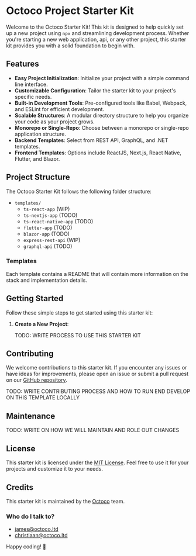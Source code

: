 # Octoco Project Starter Kit

Welcome to the Octoco Starter Kit! This kit is designed to help quickly set up a new project using `npx` and streamlining development process. Whether you're starting a new web application, api, or any other project, this starter kit provides you with a solid foundation to begin with.

## Features

- **Easy Project Initialization**: Initialize your project with a simple command line interface.
- **Customizable Configuration**: Tailor the starter kit to your project's specific needs.
- **Built-in Development Tools**: Pre-configured tools like Babel, Webpack, and ESLint for efficient development.
- **Scalable Structures**: A modular directory structure to help you organize your code as your project grows.
- **Monorepo or Single-Repo**: Choose between a monorepo or single-repo application structure.
- **Backend Templates**: Select from REST API, GraphQL, and .NET templates.
- **Frontend Templates**: Options include ReactJS, Next.js, React Native, Flutter, and Blazor.

## Project Structure
The Octoco Starter Kit follows the following folder structure:

- `templates/`
  - `ts-react-app` (WIP)
  - `ts-nextjs-app` (TODO)
  - `ts-react-native-app` (TODO)
  - `flutter-app` (TODO)
  - `blazor-app` (TODO)
  - `express-rest-api` (WIP)
  - `graphql-api` (TODO)

### Templates
Each template contains a README that will contain more information on the stack and implementation details.

## Getting Started

Follow these simple steps to get started using this starter kit:

1. **Create a New Project**:

    TODO: WRITE PROCESS TO USE THIS STARTER KIT

## Contributing

We welcome contributions to this starter kit. If you encounter any issues or have ideas for improvements, please open an issue or submit a pull request on our [GitHub repository](https://github.com/your/repository).

TODO: WRITE CONTRIBUTING PROCESS AND HOW TO RUN END DEVELOP ON THIS TEMPLATE LOCALLY

## Maintenance
TODO: WRITE ON HOW WE WILL MAINTAIN AND ROLE OUT CHANGES

## License

This starter kit is licensed under the [MIT License](LICENSE). Feel free to use it for your projects and customize it to your needs.

## Credits

This starter kit is maintained by the [Octoco](https://www.octoco.ltd/) team.

### Who do I talk to? ###
* james@octoco.ltd
* christiaan@octoco.ltd

Happy coding! 🚀
